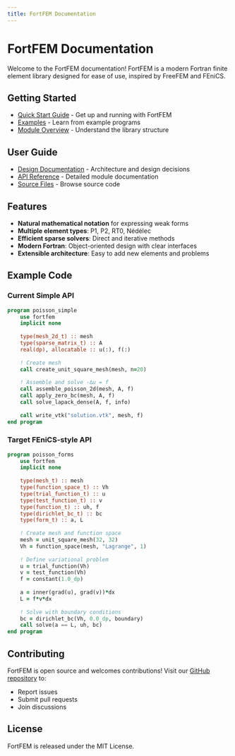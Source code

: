 ```yaml
---
title: FortFEM Documentation
---
```


# FortFEM Documentation

Welcome to the FortFEM documentation! FortFEM is a modern Fortran finite element library designed for ease of use, inspired by FreeFEM and FEniCS.

## Getting Started

- [Quick Start Guide](quickstart.html) - Get up and running with FortFEM
- [Examples](examples/index.html) - Learn from example programs
- [Module Overview](modules.html) - Understand the library structure

## User Guide

- [Design Documentation](design/index.html) - Architecture and design decisions
- [API Reference](../modules.html) - Detailed module documentation
- [Source Files](../lists/files.html) - Browse source code

## Features

- **Natural mathematical notation** for expressing weak forms
- **Multiple element types**: P1, P2, RT0, Nédélec
- **Efficient sparse solvers**: Direct and iterative methods
- **Modern Fortran**: Object-oriented design with clear interfaces
- **Extensible architecture**: Easy to add new elements and problems

## Example Code

### Current Simple API
```fortran
program poisson_simple
    use fortfem
    implicit none
    
    type(mesh_2d_t) :: mesh
    type(sparse_matrix_t) :: A
    real(dp), allocatable :: u(:), f(:)
    
    ! Create mesh
    call create_unit_square_mesh(mesh, n=20)
    
    ! Assemble and solve -∆u = f
    call assemble_poisson_2d(mesh, A, f)
    call apply_zero_bc(mesh, A, f)
    call solve_lapack_dense(A, f, info)
    
    call write_vtk("solution.vtk", mesh, f)
end program
```

### Target FEniCS-style API
```fortran
program poisson_forms
    use fortfem
    implicit none
    
    type(mesh_t) :: mesh
    type(function_space_t) :: Vh
    type(trial_function_t) :: u
    type(test_function_t) :: v
    type(function_t) :: uh, f
    type(dirichlet_bc_t) :: bc
    type(form_t) :: a, L
    
    ! Create mesh and function space
    mesh = unit_square_mesh(32, 32)
    Vh = function_space(mesh, "Lagrange", 1)
    
    ! Define variational problem
    u = trial_function(Vh)
    v = test_function(Vh)
    f = constant(1.0_dp)
    
    a = inner(grad(u), grad(v))*dx
    L = f*v*dx
    
    ! Solve with boundary conditions
    bc = dirichlet_bc(Vh, 0.0_dp, boundary)
    call solve(a == L, uh, bc)
end program
```

## Contributing

FortFEM is open source and welcomes contributions! Visit our [GitHub repository](https://github.com/itpplasma/fortfem) to:
- Report issues
- Submit pull requests
- Join discussions

## License

FortFEM is released under the MIT License.